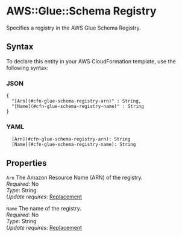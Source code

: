# AWS::Glue::Schema Registry<a name="aws-properties-glue-schema-registry"></a>

Specifies a registry in the AWS Glue Schema Registry\.

## Syntax<a name="aws-properties-glue-schema-registry-syntax"></a>

To declare this entity in your AWS CloudFormation template, use the following syntax:

### JSON<a name="aws-properties-glue-schema-registry-syntax.json"></a>

```
{
  "[Arn](#cfn-glue-schema-registry-arn)" : String,
  "[Name](#cfn-glue-schema-registry-name)" : String
}
```

### YAML<a name="aws-properties-glue-schema-registry-syntax.yaml"></a>

```
  [Arn](#cfn-glue-schema-registry-arn): String
  [Name](#cfn-glue-schema-registry-name): String
```

## Properties<a name="aws-properties-glue-schema-registry-properties"></a>

`Arn`  <a name="cfn-glue-schema-registry-arn"></a>
The Amazon Resource Name \(ARN\) of the registry\.  
*Required*: No  
*Type*: String  
*Update requires*: [Replacement](https://docs.aws.amazon.com/AWSCloudFormation/latest/UserGuide/using-cfn-updating-stacks-update-behaviors.html#update-replacement)

`Name`  <a name="cfn-glue-schema-registry-name"></a>
The name of the registry\.  
*Required*: No  
*Type*: String  
*Update requires*: [Replacement](https://docs.aws.amazon.com/AWSCloudFormation/latest/UserGuide/using-cfn-updating-stacks-update-behaviors.html#update-replacement)